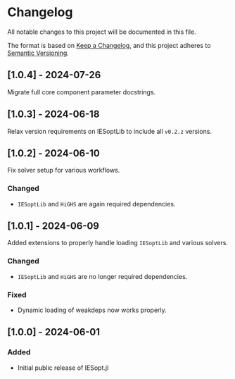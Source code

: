 # Changelog

All notable changes to this project will be documented in this file.

The format is based on [Keep a Changelog](https://keepachangelog.com/en/1.1.0/),
and this project adheres to [Semantic Versioning](https://semver.org/spec/v2.0.0.html).

## [1.0.4] - 2024-07-26

Migrate full core component parameter docstrings.

## [1.0.3] - 2024-06-18

Relax version requirements on IESoptLib to include all `v0.2.z` versions.

## [1.0.2] - 2024-06-10

Fix solver setup for various workflows.

### Changed

- `IESoptLib` and `HiGHS` are again required dependencies.

## [1.0.1] - 2024-06-09

Added extensions to properly handle loading `IESoptLib` and various solvers.

### Changed

- `IESoptLib` and `HiGHS` are no longer required dependencies.

### Fixed

- Dynamic loading of weakdeps now works properly.

## [1.0.0] - 2024-06-01

### Added

- Initial public release of IESopt.jl
